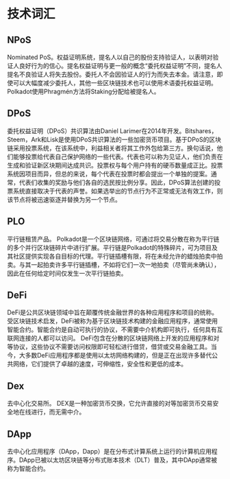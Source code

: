 # 技术词汇

## NPoS

Nominated PoS。权益证明系统，提名人以自己的股份支持验证人，以表明对验证人良好行为的信心。提名权益证明与更一般的概念“委托权益证明”不同，提名人提名不良验证人将失去股份。委托人不会因验证人的行为而失去本金。请注意，即使可以大幅度减少委托人，其他一些区块链技术也可以使用术语委托权益证明。 Polkadot使用Phragmén方法将Staking分配给被提名人。

## DPoS

委托权益证明（DPoS）共识算法由Daniel Larimer在2014年开发。Bitshares，Steem，Ark和Lisk是使用DPoS共识算法的一些加密货币项目。基于DPoS的区块链采用投票系统，在该系统中，利益相关者将其工作外包给第三方。换句话说，他们能够投票给代表自己保护网络的一些代表。代表也可以称为见证人，他们负责在生成和验证新区块期间达成共识。投票权与每个用户持有的硬币数量成正比。投票系统因项目而异，但总的来说，每个代表在投票时都会提出一个单独的提案。通常，代表们收集的奖励与他们各自的选民按比例分享。因此，DPoS算法创建的投票系统直接取决于代表的声誉。如果选举出的节点行为不正常或无法有效工作，则该节点将被迅速驱逐并替换为另一个节点。

## PLO

平行链租赁产品。 Polkadot是一个区块链网络，可通过将交易分散在称为平行链的多个并行区块链碎片中进行扩展。平行链是Polkadot的特殊碎片，可为项目及其社区提供实现各自目标的代理。平行链插槽有限，将在未经允许的蜡烛拍卖中拍卖。与其一起拍卖许多平行链插槽，不如将它们一次一地拍卖（尽管尚未确认），因此在任何给定时间仅发生一次平行链拍卖。

## DeFi

DeFi是公共区块链领域中旨在颠覆传统金融世界的各种应用程序和项目的统称。受区块链技术启发，DeFi被称为基于区块链技术构建的金融应用程序，通常使用智能合约。智能合约是自动可执行的协议，不需要中介机构即可执行，任何具有互联网连接的人都可以访问。 DeFi包含在分散的区块链网络上开发的应用程序和对等协议，这些协议不需要访问权限即可轻松进行借贷，借贷或交易金融工具。当今，大多数DeFi应用程序都是使用以太坊网络构建的，但是正在出现许多替代公共网络，它们提供了卓越的速度，可伸缩性，安全性和更低的成本。

## Dex

去中心化交易所。 DEX是一种加密货币交换，它允许直接的对等加密货币交易安全地在线进行，而无需中介。

## DApp

去中心化应用程序（DApp，Dapp）是在分布式计算系统上运行的计算机应用程序。DApp已被以太坊区块链等分布式账本技术（DLT）普及，其中DApp通常被称为智能合约。

